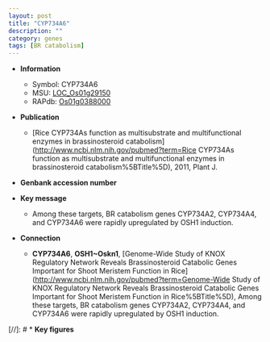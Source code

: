 ```yaml
---
layout: post
title: "CYP734A6"
description: ""
category: genes
tags: [BR catabolism]
---
```


* **Information**  
    + Symbol: CYP734A6  
    + MSU: [LOC_Os01g29150](http://rice.uga.edu/cgi-bin/ORF_infopage.cgi?orf=LOC_Os01g29150)  
    + RAPdb: [Os01g0388000](http://rapdb.dna.affrc.go.jp/viewer/gbrowse_details/irgsp1?name=Os01g0388000)  

* **Publication**  
    + [Rice CYP734As function as multisubstrate and multifunctional enzymes in brassinosteroid catabolism](http://www.ncbi.nlm.nih.gov/pubmed?term=Rice CYP734As function as multisubstrate and multifunctional enzymes in brassinosteroid catabolism%5BTitle%5D), 2011, Plant J.

* **Genbank accession number**  

* **Key message**  
    + Among these targets, BR catabolism genes CYP734A2, CYP734A4, and CYP734A6 were rapidly upregulated by OSH1 induction.

* **Connection**  
    + __CYP734A6__, __OSH1~Oskn1__, [Genome-Wide Study of KNOX Regulatory Network Reveals Brassinosteroid Catabolic Genes Important for Shoot Meristem Function in Rice](http://www.ncbi.nlm.nih.gov/pubmed?term=Genome-Wide Study of KNOX Regulatory Network Reveals Brassinosteroid Catabolic Genes Important for Shoot Meristem Function in Rice%5BTitle%5D), Among these targets, BR catabolism genes CYP734A2, CYP734A4, and CYP734A6 were rapidly upregulated by OSH1 induction.

[//]: # * **Key figures**  


